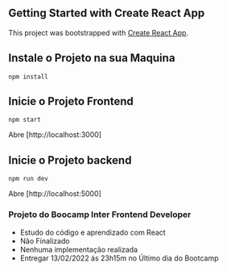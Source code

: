 ## Getting Started with Create React App

This project was bootstrapped with [Create React App](https://github.com/facebook/create-react-app).

## Instale o Projeto na sua Maquina

    npm install

## Inicie o Projeto Frontend

    npm start

Abre [http://localhost:3000]

## Inicie o Projeto backend

    npm run dev

Abre [http://localhost:5000]


### Projeto do Boocamp Inter Frontend Developer

- Estudo do código e aprendizado com React 
- Não Finalizado
- Nenhuma implementação realizada
- Entregar 13/02/2022 ás 23h15m no Último dia do Bootcamp
